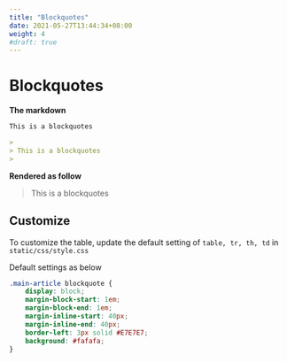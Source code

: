 ```yaml
---
title: "Blockquotes"
date: 2021-05-27T13:44:34+08:00
weight: 4
#draft: true
---
```


# Blockquotes

**The markdown**
```markdown
This is a blockquotes

>
> This is a blockquotes
>
```

**Rendered as follow**
>
> This is a blockquotes
>



## Customize

To customize the table, update the default setting of `table, tr, th, td` in `static/css/style.css` 

Default settings as below

```css
.main-article blockquote {
    display: block;
    margin-block-start: 1em;
    margin-block-end: 1em;
    margin-inline-start: 40px;
    margin-inline-end: 40px;
    border-left: 3px solid #E7E7E7;
    background: #fafafa;
}
```
